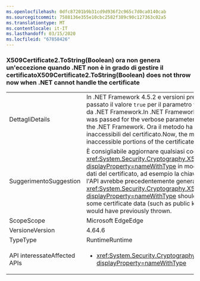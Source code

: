 ```yaml
---
ms.openlocfilehash: 0dfc87201b9b31cd9d936f2c965c7d0ca0140cab
ms.sourcegitcommit: 7588136e355e10cbc2582f389c90c127363c02a5
ms.translationtype: MT
ms.contentlocale: it-IT
ms.lasthandoff: 03/15/2020
ms.locfileid: "67858426"
---
```

### <a name="x509certificate2tostringboolean-does-not-throw-now-when-net-cannot-handle-the-certificate"></a><span data-ttu-id="56cca-101">X509Certificate2.ToString(Boolean) ora non genera un'eccezione quando .NET non è in grado di gestire il certificato</span><span class="sxs-lookup"><span data-stu-id="56cca-101">X509Certificate2.ToString(Boolean) does not throw now when .NET cannot handle the certificate</span></span>

|   |   |
|---|---|
|<span data-ttu-id="56cca-102">Dettagli</span><span class="sxs-lookup"><span data-stu-id="56cca-102">Details</span></span>|<span data-ttu-id="56cca-103">In .NET Framework 4.5.2 e versioni precedenti, questo metodo generava un'eccezione se veniva passato il valore <code>true</code> per il parametro verbose e se erano presenti certificati installati non supportati da .NET Framework.</span><span class="sxs-lookup"><span data-stu-id="56cca-103">In .NET Framework 4.5.2 and earlier versions, this method would throw if <code>true</code> was passed for the verbose parameter and there were certificates installed that weren't supported by the .NET Framework.</span></span> <span data-ttu-id="56cca-104">Ora il metodo ha esito positivo e restituisce una stringa valida che omette le parti inaccessibili del certificato.</span><span class="sxs-lookup"><span data-stu-id="56cca-104">Now, the method will succeed and return a valid string that omits the inaccessible portions of the certificate.</span></span>|
|<span data-ttu-id="56cca-105">Suggerimento</span><span class="sxs-lookup"><span data-stu-id="56cca-105">Suggestion</span></span>|<span data-ttu-id="56cca-106">È consigliabile aggiornare qualsiasi codice che dipende da <xref:System.Security.Cryptography.X509Certificates.X509Certificate2.ToString(System.Boolean)?displayProperty=nameWithType> in modo da prevedere che la stringa restituita possa escludere alcuni dati del certificato, ad esempio la chiave pubblica, la chiave privata e le estensioni, in alcuni casi in cui l'API avrebbe precedentemente generato un'eccezione.</span><span class="sxs-lookup"><span data-stu-id="56cca-106">Any code depending on <xref:System.Security.Cryptography.X509Certificates.X509Certificate2.ToString(System.Boolean)?displayProperty=nameWithType> should be updated to expect that the returned string may exclude some certificate data (such as public key, private key, and extensions) in some cases in which the API would have previously thrown.</span></span>|
|<span data-ttu-id="56cca-107">Scope</span><span class="sxs-lookup"><span data-stu-id="56cca-107">Scope</span></span>|<span data-ttu-id="56cca-108">Microsoft Edge</span><span class="sxs-lookup"><span data-stu-id="56cca-108">Edge</span></span>|
|<span data-ttu-id="56cca-109">Versione</span><span class="sxs-lookup"><span data-stu-id="56cca-109">Version</span></span>|<span data-ttu-id="56cca-110">4.6</span><span class="sxs-lookup"><span data-stu-id="56cca-110">4.6</span></span>|
|<span data-ttu-id="56cca-111">Type</span><span class="sxs-lookup"><span data-stu-id="56cca-111">Type</span></span>|<span data-ttu-id="56cca-112">Runtime</span><span class="sxs-lookup"><span data-stu-id="56cca-112">Runtime</span></span>|
|<span data-ttu-id="56cca-113">API interessate</span><span class="sxs-lookup"><span data-stu-id="56cca-113">Affected APIs</span></span>|<ul><li><xref:System.Security.Cryptography.X509Certificates.X509Certificate2.ToString(System.Boolean)?displayProperty=nameWithType></li></ul>|
